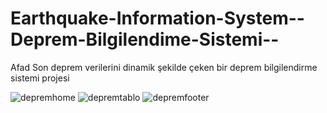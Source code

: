 # Earthquake-Information-System--Deprem-Bilgilendime-Sistemi--
Afad Son deprem verilerini dinamik şekilde çeken bir deprem bilgilendirme sistemi projesi

![depremhome](https://github.com/Alihankara/Earthquake-Information-System--Deprem-Bilgilendime-Sistemi--/assets/124253083/54423f14-7571-44f5-9866-397d9b942016)
![depremtablo](https://github.com/Alihankara/Earthquake-Information-System--Deprem-Bilgilendime-Sistemi--/assets/124253083/d2a07ca8-7d10-4dca-93fb-44f1cd06a4c9)
![depremfooter](https://github.com/Alihankara/Earthquake-Information-System--Deprem-Bilgilendime-Sistemi--/assets/124253083/5661c6af-7f53-44df-bc29-33ea45bc281d)
